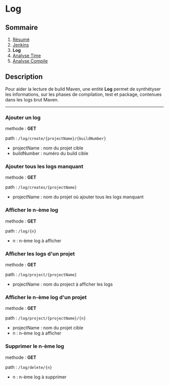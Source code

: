 # Log

## Sommaire

1. [Résumé](https://github.com/leofrere/PJI-APIRestFull/blob/master/README.md)
2. [Jenkins](https://github.com/leofrere/PJI-APIRestFull/blob/master/doc/Jenkins.md)
3. **Log**
4. [Analyse Time](https://github.com/leofrere/PJI-APIRestFull/blob/master/doc/AnalyseTime.md)
5. [Analyse Compile](https://github.com/leofrere/PJI-APIRestFull/blob/master/doc/AnalyseCompile.md)

## Description

Pour aider la lecture de build Maven, une entité **Log** permet de synthétyser les informations, sur les phases de compilation, test et package, contenues dans les logs brut Maven.

---

### Ajouter un log

methode : **GET**

path : `/log/create/{projectName}/{buildNumber}`
- projectName : nom du projet cible
- buildNumber : numéro du build cible

### Ajouter tous les logs manquant

methode : **GET**

path : `/log/creates/{projectName}`
- projectName : nom du projet où ajouter tous les logs manquant

### Afficher le n-ème log

methode : **GET**

path : `/log/{n}`
- n : n-ème log à afficher

### Afficher les logs d'un projet

methode : **GET**

path : `/log/project/{projectName}`
- projectName : nom du project à afficher les logs

### Afficher le n-ème log d'un projet

methode : **GET**

path : `/log/project/{projectName}/{n}`
- projectName : nom du projet cible
- n : n-ème log à afficher

### Supprimer le n-ème log

methode : **GET**

path : `/log/delete/{n}`
- n : n-ème log à supprimer